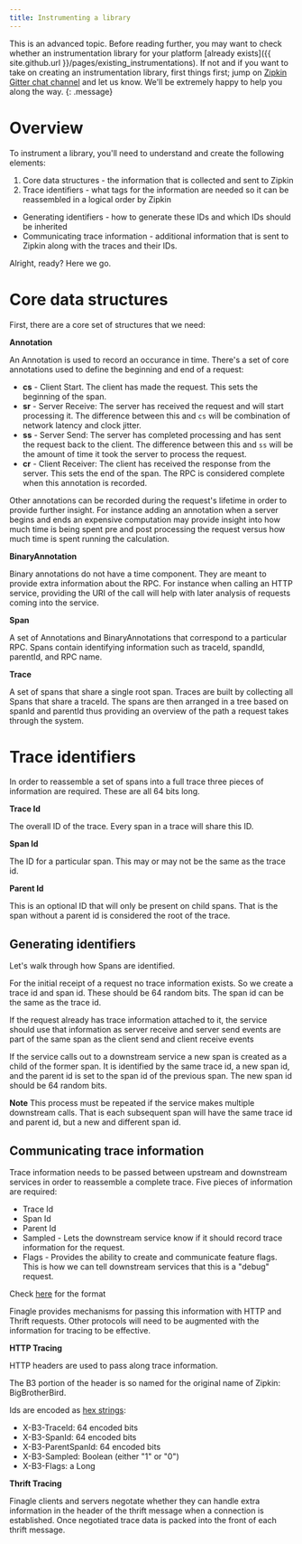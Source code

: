 ```yaml
---
title: Instrumenting a library
---
```


This is an advanced topic. Before reading further, you may want to check whether
an instrumentation library for your platform [already exists]({{ site.github.url
}}/pages/existing_instrumentations). If not and if you want to take on creating an instrumentation library, first things first; jump on
[Zipkin Gitter chat channel](https://gitter.im/openzipkin/zipkin) and let us know. We'll be extremely
happy to help you along the way.
{: .message}

Overview
=======

To instrument a library, you'll need to understand and create the following elements:

1. Core data structures - the information that is collected and sent to Zipkin
1. Trace identifiers - what tags for the information are needed so it can be reassembled in a logical order by Zipkin
  * Generating identifiers - how to generate these IDs and which IDs should be inherited
  * Communicating trace information - additional information that is sent to Zipkin along with the traces and their IDs.



Alright, ready? Here we go.

Core data structures
=====

First, there are a core set of structures that we need:

**Annotation**

An Annotation is used to record an occurance in time. There's a set of core
annotations used to define the beginning and end of a request:

* **cs** - Client Start. The client has made the request. This sets the
  beginning of the span.
* **sr** - Server Receive: The server has received the request and will start
  processing it. The difference between this and `cs` will be combination of
  network latency and clock jitter.
* **ss** - Server Send: The server has completed processing and has sent the
  request back to the client. The difference between this and `ss` will be the
  amount of time it took the server to process the request.
* **cr** - Client Receiver: The client has received the response from the server.
  This sets the end of the span. The RPC is considered complete when this
  annotation is recorded.

Other annotations can be recorded during the request's lifetime in order to
provide further insight. For instance adding an annotation when a server begins
and ends an expensive computation may provide insight into how much time is
being spent pre and post processing the request versus how much time is spent
running the calculation.

**BinaryAnnotation**

Binary annotations do not have a time component. They are meant to provide extra
information about the RPC. For instance when calling an HTTP service, providing
the URI of the call will help with later analysis of requests coming into the
service.

**Span**

A set of Annotations and BinaryAnnotations that correspond to a particular RPC.
Spans contain identifying information such as traceId, spandId, parentId, and
RPC name.

**Trace**

A set of spans that share a single root span. Traces are built by collecting all
Spans that share a traceId. The spans are then arranged in a tree based on
spanId and parentId thus providing an overview of the path a request takes
through the system.

Trace identifiers
=====

In order to reassemble a set of spans into a full trace three pieces of
information are required. These are all 64 bits long.

**Trace Id**

The overall ID of the trace. Every span in a trace will share this ID.

**Span Id**

The ID for a particular span. This may or may not be the same as the
trace id.

**Parent Id**

This is an optional ID that will only be present on child spans. That is the
span without a parent id is considered the root of the trace.

Generating identifiers
----------------------

Let's walk through how Spans are identified.

For the initial receipt of a request no trace information exists. So we create a
trace id and span id. These should be 64 random bits. The span id can be the same
as the trace id.

If the request already has trace information attached to it, the service should
use that information as server receive and server send events are part of the
same span as the client send and client receive events

If the service calls out to a downstream service a new span is created as a
child of the former span. It is identified by the same trace id, a new span id,
and the parent id is set to the span id of the previous span. The new span id
should be 64 random bits.

**Note** This process must be repeated if the service makes multiple downstream
calls. That is each subsequent span will have the same trace id and parent id,
but a new and different span id.

Communicating trace information
-------------------------------

Trace information needs to be passed between upstream and downstream services in
order to reassemble a complete trace.  Five pieces of information are required:

* Trace Id
* Span Id
* Parent Id
* Sampled - Lets the downstream service know if it should record trace
information for the request.
* Flags - Provides the ability to create and communicate feature flags. This is how
we can tell downstream services that this is a "debug" request.

Check [here](https://github.com/openzipkin/brave/blob/e474ed1e1cd291c7ebc6830c58fdba0a6318fdd2/brave-http/src/main/java/com/github/kristofa/brave/http/BraveHttpHeaders.java) for the format

Finagle provides mechanisms for passing this information with HTTP and Thrift
requests. Other protocols will need to be augmented with the information for
tracing to be effective.

**HTTP Tracing**

HTTP headers are used to pass along trace information.

The B3 portion of the header is so named for the original name of Zipkin:
BigBrotherBird.

Ids are encoded as [hex strings](https://github.com/twitter/finagle/blob/master/finagle-core/src/main/scala/com/twitter/finagle/tracing/Id.scala):

* X-B3-TraceId: 64 encoded bits
* X-B3-SpanId: 64 encoded bits
* X-B3-ParentSpanId: 64 encoded bits
* X-B3-Sampled: Boolean (either "1" or "0")
* X-B3-Flags: a Long

**Thrift Tracing**

Finagle clients and servers negotate whether they can handle extra information
in the header of the thrift message when a connection is established. Once
negotiated trace data is packed into the front of each thrift message.
